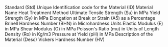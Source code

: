 Standard (Std)
Unique Identification code for the Material (ID)
Material Name
Heat Treatment Method
Ultimate Tensile Strength (Su) in MPa
Yield Strength (Sy) in MPa
Elongation at Break or Strain (A5) as a Percentage
Brinell Hardness Number (BHN) in Microhardness Units
Elastic Modulus (E) in MPa
Shear Modulus (G) in MPa
Poisson's Ratio (mu) in Units of Length
Density (Ro) in Kg/m3
Pressure at Yield (pH) in MPa
Description of the Material (Desc)
Vickers Hardness Number (HV)



